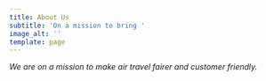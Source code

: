 ```yaml
---
title: About Us
subtitle: 'On a mission to bring '
image_alt: ''
template: page
---
```

*We are on a mission to make air travel fairer and customer friendly.*
